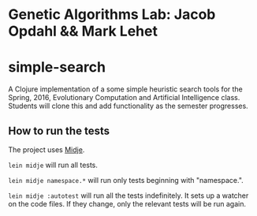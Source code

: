 # Genetic Algorithms Lab: Jacob Opdahl && Mark Lehet

# simple-search

A Clojure implementation of a some simple heuristic search tools for the Spring, 2016, Evolutionary Computation and Artificial Intelligence class. Students will clone this and add functionality as the semester progresses.

## How to run the tests

The project uses [Midje](https://github.com/marick/Midje/).

`lein midje` will run all tests.

`lein midje namespace.*` will run only tests beginning with "namespace.".

`lein midje :autotest` will run all the tests indefinitely. It sets up a
watcher on the code files. If they change, only the relevant tests will be
run again.
